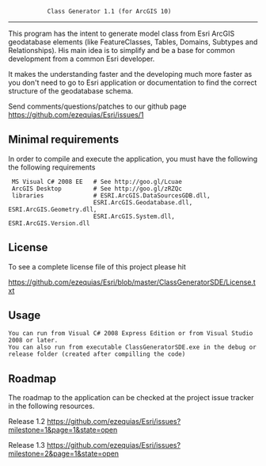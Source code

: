 			   Class Generator 1.1 (for ArcGIS 10)
-------------------------------------------------------------------------

This program has the intent to generate model class from Esri ArcGIS geodatabase elements (like FeatureClasses, Tables, Domains, Subtypes and Relationships). His main idea is to simplify and be a base for common development from a common Esri developer.

It makes the understanding faster and the developing much more faster as you don't need to go to Esri application or documentation to find the correct structure of the geodatabase schema.

Send comments/questions/patches to our github page https://github.com/ezequias/Esri/issues/1


Minimal requirements
-----------

In order to compile and execute the application, you must have the following the following requirements

     MS Visual C# 2008 EE	# See http://goo.gl/Lcuae
     ArcGIS Desktop		  	# See http://goo.gl/zRZQc
     libraries			   	# ESRI.ArcGIS.DataSourcesGDB.dll,  
						    ESRI.ArcGIS.Geodatabase.dll, ESRI.ArcGIS.Geometry.dll, 
							ESRI.ArcGIS.System.dll, ESRI.ArcGIS.Version.dll



License
-----------

To see a complete license file of this project please hit

https://github.com/ezequias/Esri/blob/master/ClassGeneratorSDE/License.txt


Usage
-----------

    You can run from Visual C# 2008 Express Edition or from Visual Studio 2008 or later.
	You can also run from executable ClassGeneratorSDE.exe in the debug or release folder (created after compilling the code)

Roadmap
-----------

The roadmap to the application can be checked at the project issue tracker in the following resources.

Release 1.2
https://github.com/ezequias/Esri/issues?milestone=1&page=1&state=open

Release 1.3
https://github.com/ezequias/Esri/issues?milestone=2&page=1&state=open